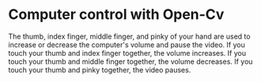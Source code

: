 # Computer control with Open-Cv
 The thumb, index finger, middle finger, and pinky of your hand are used to increase or decrease the computer's volume and pause the video. If you touch your thumb and index finger together, the volume increases. If you touch your thumb and middle finger together, the volume decreases. If you touch your thumb and pinky together, the video pauses.
